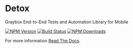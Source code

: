 # Detox

Graybox End-to-End Tests and Automation Library for Mobile

[![NPM Version](https://img.shields.io/npm/v/detox.svg?style=flat)](https://www.npmjs.com/package/detox)
[![Build Status](https://img.shields.io/jenkins/s/http/jenkins-oss.wixpress.com:8080/job/multi-detox-master.svg)](https://jenkins-oss.wixpress.com/job/multi-detox-master/)
[![NPM Downloads](https://img.shields.io/npm/dm/detox.svg?style=flat)](https://www.npmjs.com/package/detox)

For more information [Read The Docs](https://wix.github.io/Detox/docs).

